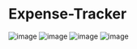 # Expense-Tracker
![image](https://user-images.githubusercontent.com/60517623/163720303-a840f12c-d595-472d-8909-e3ea6ab343d9.png)
![image](https://user-images.githubusercontent.com/60517623/163720328-ede62742-94b2-4b90-a359-79e37a4732b6.png)
![image](https://user-images.githubusercontent.com/60517623/163720378-4a28c3eb-cc87-4ede-81a2-1cade689ab21.png)
![image](https://user-images.githubusercontent.com/60517623/163720394-74a78e1f-17bd-404d-87e4-daec25fc227b.png)
